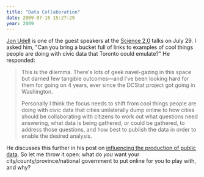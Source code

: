 ```yaml
---
title: "Data Collaboration"
date: 2009-07-16 15:27:29
year: 2009
---
```

<a href="http://jonudell.net">Jon Udell</a> is one of the guest speakers at the <a href="http://softwarecarpentry.wordpress.com/guests/">Science 2.0</a> talks on July 29.  I asked him, "Can you bring a bucket full of links to examples of cool things people are doing with civic data that Toronto could emulate?"  He responded:
<blockquote>This is the dilemma. There's lots of geek navel-gazing in this space but darned few tangible outcomes—and I've been looking hard for them for going on 4 years, ever since the DCStat project got going in Washington.

Personally I think the focus needs to shift from cool things people are doing with civic data that cities unilaterally dump online to how cities should be collaborating with citizens to work out what questions need answering, what data is being gathered, or could be gathered, to address those questions, and how best to publish the data in order to enable the desired analysis.</blockquote>
He discusses this further in his post on <a href="http://blog.jonudell.net/2009/07/06/influencing-the-production-of-public-data/">influencing the production of public data</a>.  So let me throw it open: what do <em>you</em> want your city/county/province/national government to put online for you to play with, and why?
